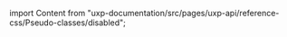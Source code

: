 
import Content from "uxp-documentation/src/pages/uxp-api/reference-css/Pseudo-classes/disabled";

<Content query="product=xd"/>
